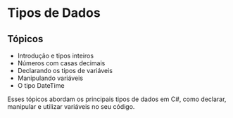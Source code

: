 # Tipos de Dados

## Tópicos

- Introdução e tipos inteiros
- Números com casas decimais
- Declarando os tipos de variáveis
- Manipulando variáveis
- O tipo DateTime

Esses tópicos abordam os principais tipos de dados em C#, como declarar, manipular e utilizar variáveis no seu código.
